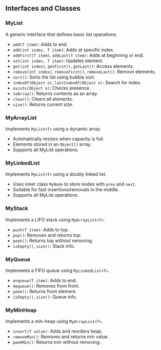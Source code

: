 ## Interfaces and Classes

### MyList<T>
A generic interface that defines basic list operations:
- `add(T item)`: Adds to end.
- `add(int index, T item)`: Adds at specific index.
- `addFirst(T item)`, `addLast(T item)`: Adds at beginning or end.
- `set(int index, T item)`: Updates element.
- `get(int index)`, `getFirst()`, `getLast()`: Access elements.
- `remove(int index)`, `removeFirst()`, `removeLast()`: Remove elements.
- `sort()`: Sorts the list using bubble sort.
- `index0f(Object o)`, `lastIndex0f(Object o)`: Search for index.
- `exists(Object o)`: Checks presence.
- `toArray()`: Returns contents as an array.
- `clear()`: Clears all elements.
- `size()`: Returns current size.

### MyArrayList<T>
Implements `MyList<T>` using a dynamic array.
- Automatically resizes when capacity is full.
- Elements stored in an `Object[]` array.
- Supports all MyList operations.

### MyLinkedList<T>
Implements `MyList<T>` using a doubly linked list.
- Uses inner class `MyNode` to store nodes with `prev` and `next`.
- Suitable for fast insertions/removals in the middle.
- Supports all MyList operations.

### MyStack<T>
Implements a LIFO stack using `MyArrayList<T>`.
- `push(T item)`: Adds to top.
- `pop()`: Removes and returns top.
- `peek()`: Returns top without removing.
- `isEmpty()`, `size()`: Stack info.

### MyQueue<T>
Implements a FIFO queue using `MyLinkedList<T>`.
- `enqueue(T item)`: Adds to end.
- `dequeue()`: Removes from front.
- `peek()`: Returns front element.
- `isEmpty()`, `size()`: Queue info.

### MyMinHeap<T>
Implements a min-heap using `MyArrayList<T>`.
- `insert(T value)`: Adds and reorders heap.
- `removeMin()`: Removes and returns min value.
- `peekMin()`: Returns min without removing.


